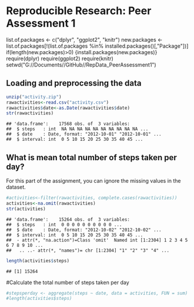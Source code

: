 # Reproducible Research: Peer Assessment 1
list.of.packages <- c("dplyr", "ggplot2", "knitr")
new.packages <- list.of.packages[!(list.of.packages %in% installed.packages()[,"Package"])]
if(length(new.packages)>0) {install.packages(new.packages)} 
require(dplyr)
require(ggplot2)
require(knitr)
setwd("G://Documents//GitHub//RepData_PeerAssessment1")
## Loading and preprocessing the data

```r
unzip("activity.zip")
rawactivities<-read.csv("activity.csv")
rawactivities$date<-as.Date(rawactivities$date)
str(rawactivities)
```

```
## 'data.frame':	17568 obs. of  3 variables:
##  $ steps   : int  NA NA NA NA NA NA NA NA NA NA ...
##  $ date    : Date, format: "2012-10-01" "2012-10-01" ...
##  $ interval: int  0 5 10 15 20 25 30 35 40 45 ...
```
## What is mean total number of steps taken per day?
For this part of the assignment, you can ignore the missing values in the dataset.

```r
#activities<-filter(rawactivities, complete.cases(rawactivities))
activities<-na.omit(rawactivities)
str(activities)
```

```
## 'data.frame':	15264 obs. of  3 variables:
##  $ steps   : int  0 0 0 0 0 0 0 0 0 0 ...
##  $ date    : Date, format: "2012-10-02" "2012-10-02" ...
##  $ interval: int  0 5 10 15 20 25 30 35 40 45 ...
##  - attr(*, "na.action")=Class 'omit'  Named int [1:2304] 1 2 3 4 5 6 7 8 9 10 ...
##   .. ..- attr(*, "names")= chr [1:2304] "1" "2" "3" "4" ...
```

```r
length(activities$steps)
```

```
## [1] 15264
```
#Calculate the total number of steps taken per day

```r
#stepsperday <- aggregate(steps ~ date, data = activities, FUN = sum)
#length(activities$steps)
```
